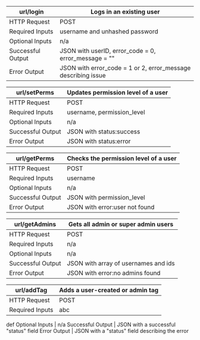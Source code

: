 url/login | Logs in an existing user
--- | ---
HTTP Request | POST
Required Inputs | username and unhashed password
Optional Inputs | n/a
Successful Output | JSON with userID, error_code = 0, error_message = ""
Error Output | JSON with error_code = 1 or 2, error_message describing issue

url/setPerms | Updates permission level of a user
--- | ---
HTTP Request | POST
Required Inputs | username, permission_level
Optional Inputs | n/a
Successful Output | JSON with status:success
Error Output | JSON with status:error

url/getPerms | Checks the permission level of a user
--- | ---
HTTP Request | POST
Required Inputs | username
Optional Inputs | n/a
Successful Output | JSON with permission_level
Error Output | JSON with error:user not found

url/getAdmins | Gets all admin or super admin users
--- | ---
HTTP Request | POST
Required Inputs | n/a
Optional Inputs | n/a
Successful Output | JSON with array of usernames and ids
Error Output | JSON with error:no admins found

url/addTag | Adds a user-created or admin tag
--- | ---
HTTP Request | POST
Required Inputs | abc
def
Optional Inputs | n/a
Successful Output | JSON with a successful "status" field
Error Output | JSON with a "status" field describing the error
